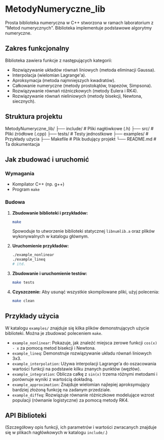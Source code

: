 # MetodyNumeryczne_lib

Prosta biblioteka numeryczna w C++ stworzona w ramach laboratorium z "Metod numerycznych". Biblioteka implementuje podstawowe algorytmy numeryczne.

## Zakres funkcjonalny

Biblioteka zawiera funkcje z następujących kategorii:
*   Rozwiązywanie układów równań liniowych (metoda eliminacji Gaussa).
*   Interpolacja (wielomian Lagrange'a).
*   Aproksymacja (metoda najmniejszych kwadratów).
*   Całkowanie numeryczne (metody prostokątów, trapezów, Simpsona).
*   Rozwiązywanie równań różniczkowych (metody Eulera i RK4).
*   Rozwiązywanie równań nieliniowych (metody bisekcji, Newtona, siecznych).

## Struktura projektu

MetodyNumeryczne_lib/
├── include/ # Pliki nagłówkowe (.h)
├── src/ # Pliki źródłowe (.cpp)
├── tests/ # Testy jednostkowe
├── examples/ # Przykłady użycia
├── Makefile # Plik budujący projekt
└── README.md # Ta dokumentacja

## Jak zbudować i uruchomić

### Wymagania
*   Kompilator C++ (np. g++)
*   Program `make`

### Budowa
1.  **Zbudowanie biblioteki i przykładów:**
    ```bash
    make
    ```
    Spowoduje to utworzenie biblioteki statycznej `libnumlib.a` oraz plików wykonywalnych w katalogu głównym.

2.  **Uruchomienie przykładów:**
    ```bash
    ./example_nonlinear
    ./example_lineq
    # itd.
    ```

3.  **Zbudowanie i uruchomienie testów:**
    ```bash
    make tests
    ```

4.  **Czyszczenie:**
    Aby usunąć wszystkie skompilowane pliki, użyj polecenia:
    ```bash
    make clean
    ```

## Przykłady użycia

W katalogu `examples/` znajduje się kilka plików demonstrujących użycie biblioteki. Można je zbudować poleceniem `make`.

*   `example_nonlinear`: Pokazuje, jak znaleźć miejsca zerowe funkcji `cos(x) - x` za pomocą metod bisekcji i Newtona.
*   `example_lineq`: Demonstruje rozwiązywanie układu równań liniowych 3x3.
*   `example_interpolation`: Używa interpolacji Lagrange'a do oszacowania wartości funkcji na podstawie kilku znanych punktów (węzłów).
*   `example_integration`: Oblicza całkę z `sin(x)` trzema różnymi metodami i porównuje wyniki z wartością dokładną.
*   `example_approximation`: Znajduje wielomian najlepiej aproksymujący bardziej złożoną funkcję na zadanym przedziale.
*   `example_diffeq`: Rozwiązuje równanie różniczkowe modelujące wzrost populacji (równanie logistyczne) za pomocą metody RK4.

## API Biblioteki

(Szczegółowy opis funkcji, ich parametrów i wartości zwracanych znajduje się w plikach nagłówkowych w katalogu `include/`.)
